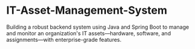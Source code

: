 # IT-Asset-Management-System
Building a robust backend system using Java and Spring Boot to manage and monitor an organization's IT assets—hardware, software, and assignments—with enterprise-grade features.
